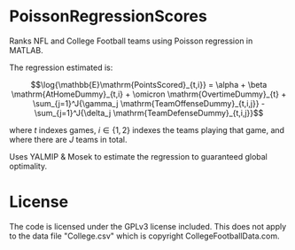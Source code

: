 # PoissonRegressionScores

Ranks NFL and College Football teams using Poisson regression in MATLAB.

The regression estimated is:
```math
\log{\mathbb{E}\mathrm{PointsScored}_{t,i}} = \alpha + \beta \mathrm{AtHomeDummy}_{t,i} + \omicron \mathrm{OvertimeDummy}_{t} + \sum_{j=1}^J{\gamma_j \mathrm{TeamOffenseDummy}_{t,i,j}} - \sum_{j=1}^J{\delta_j \mathrm{TeamDefenseDummy}_{t,i,j}}
```
where $t$ indexes games, $i\in\{1,2\}$ indexes the teams playing that game, and where there are $J$ teams in total.

Uses YALMIP & Mosek to estimate the regression to guaranteed global optimality.

# License

The code is licensed under the GPLv3 license included. This does not apply to the data file "College.csv" which is copyright CollegeFootballData.com.

